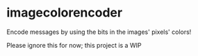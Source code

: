 # imagecolorencoder
Encode messages by using the bits in the images' pixels' colors!

Please ignore this for now; this project is a WIP
